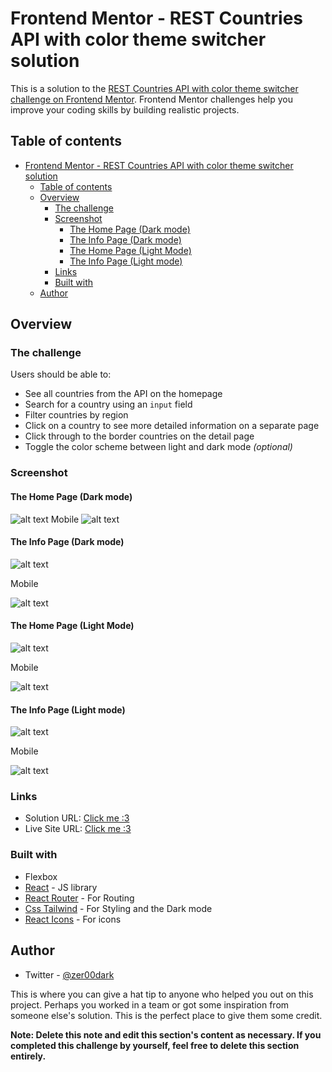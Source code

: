 # Frontend Mentor - REST Countries API with color theme switcher solution

This is a solution to the [REST Countries API with color theme switcher challenge on Frontend Mentor](https://www.frontendmentor.io/challenges/rest-countries-api-with-color-theme-switcher-5cacc469fec04111f7b848ca). Frontend Mentor challenges help you improve your coding skills by building realistic projects. 

## Table of contents

- [Frontend Mentor - REST Countries API with color theme switcher solution](#frontend-mentor---rest-countries-api-with-color-theme-switcher-solution)
  - [Table of contents](#table-of-contents)
  - [Overview](#overview)
    - [The challenge](#the-challenge)
    - [Screenshot](#screenshot)
      - [The Home Page (Dark mode)](#the-home-page-dark-mode)
      - [The Info Page (Dark mode)](#the-info-page-dark-mode)
      - [The Home Page (Light Mode)](#the-home-page-light-mode)
      - [The Info Page (Light mode)](#the-info-page-light-mode)
    - [Links](#links)
    - [Built with](#built-with)
  - [Author](#author)


## Overview

### The challenge

Users should be able to:

- See all countries from the API on the homepage
- Search for a country using an `input` field
- Filter countries by region
- Click on a country to see more detailed information on a separate page
- Click through to the border countries on the detail page
- Toggle the color scheme between light and dark mode *(optional)*

### Screenshot
#### The Home Page (Dark mode)

![alt text](<frontendmentorss/FireShot Capture 002 - Vite + React - localhost.png>)
Mobile
![alt text](<frontendmentorss/FireShot Capture 007 - Vite + React - localhost.png>)

#### The Info Page (Dark mode)
![alt text](<FireShot Capture 004 - Vite + React - localhost.png>)

Mobile 

![alt text](<FireShot Capture 009 - Vite + React - localhost.png>)
#### The Home Page (Light Mode)
![alt text](<FireShot Capture 003 - Vite + React - localhost.png>)

Mobile

![alt text](<FireShot Capture 006 - Vite + React - localhost-2.png>)


#### The Info Page (Light mode)
![alt text](<FireShot Capture 005 - Vite + React - localhost.png>)

Mobile

![alt text](<FireShot Capture 010 - Vite + React - localhost.png>)

### Links

- Solution URL: [Click me :3](https://github.com/Zer0-Dark/frontEndMentorrest-countries-api-with-color-theme)
- Live Site URL: [Click me :3](https://front-end-mentorrest-countries-api-with-color-theme-kapo.vercel.app/)


### Built with


- Flexbox
- [React](https://reactjs.org/) - JS library
- [React Router](https://reactrouter.com/en/main/) - For Routing
- [Css Tailwind](https://tailwindcss.com/) - For Styling and the Dark mode 
- [React Icons](https://www.npmjs.com/package/react-icons) - For icons


## Author


- Twitter - [@zer00dark](https://www.twitter.com/zer00dark)



<!-- ## Acknowledgments -->

This is where you can give a hat tip to anyone who helped you out on this project. Perhaps you worked in a team or got some inspiration from someone else's solution. This is the perfect place to give them some credit.

**Note: Delete this note and edit this section's content as necessary. If you completed this challenge by yourself, feel free to delete this section entirely.**
